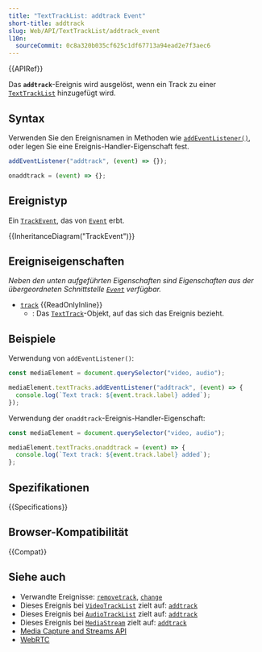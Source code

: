 ```yaml
---
title: "TextTrackList: addtrack Event"
short-title: addtrack
slug: Web/API/TextTrackList/addtrack_event
l10n:
  sourceCommit: 0c8a320b035cf625c1df67713a94ead2e7f3aec6
---
```


{{APIRef}}

Das **`addtrack`**-Ereignis wird ausgelöst, wenn ein Track zu einer [`TextTrackList`](/de/docs/Web/API/TextTrackList) hinzugefügt wird.

## Syntax

Verwenden Sie den Ereignisnamen in Methoden wie [`addEventListener()`](/de/docs/Web/API/EventTarget/addEventListener), oder legen Sie eine Ereignis-Handler-Eigenschaft fest.

```js
addEventListener("addtrack", (event) => {});

onaddtrack = (event) => {};
```

## Ereignistyp

Ein [`TrackEvent`](/de/docs/Web/API/TrackEvent), das von [`Event`](/de/docs/Web/API/Event) erbt.

{{InheritanceDiagram("TrackEvent")}}

## Ereigniseigenschaften

_Neben den unten aufgeführten Eigenschaften sind Eigenschaften aus der übergeordneten Schnittstelle [`Event`](/de/docs/Web/API/Event) verfügbar._

- [`track`](/de/docs/Web/API/TrackEvent/track) {{ReadOnlyInline}}
  - : Das [`TextTrack`](/de/docs/Web/API/TextTrack)-Objekt, auf das sich das Ereignis bezieht.

## Beispiele

Verwendung von `addEventListener()`:

```js
const mediaElement = document.querySelector("video, audio");

mediaElement.textTracks.addEventListener("addtrack", (event) => {
  console.log(`Text track: ${event.track.label} added`);
});
```

Verwendung der `onaddtrack`-Ereignis-Handler-Eigenschaft:

```js
const mediaElement = document.querySelector("video, audio");

mediaElement.textTracks.onaddtrack = (event) => {
  console.log(`Text track: ${event.track.label} added`);
};
```

## Spezifikationen

{{Specifications}}

## Browser-Kompatibilität

{{Compat}}

## Siehe auch

- Verwandte Ereignisse: [`removetrack`](/de/docs/Web/API/VideoTrackList/removetrack_event), [`change`](/de/docs/Web/API/VideoTrackList/change_event)
- Dieses Ereignis bei [`VideoTrackList`](/de/docs/Web/API/VideoTrackList) zielt auf: [`addtrack`](/de/docs/Web/API/VideoTrackList/addtrack_event)
- Dieses Ereignis bei [`AudioTrackList`](/de/docs/Web/API/AudioTrackList) zielt auf: [`addtrack`](/de/docs/Web/API/AudioTrackList/addtrack_event)
- Dieses Ereignis bei [`MediaStream`](/de/docs/Web/API/MediaStream) zielt auf: [`addtrack`](/de/docs/Web/API/MediaStream/addtrack_event)
- [Media Capture and Streams API](/de/docs/Web/API/Media_Capture_and_Streams_API)
- [WebRTC](/de/docs/Web/API/WebRTC_API)
